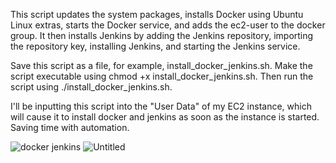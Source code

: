 This script updates the system packages, installs Docker using Ubuntu Linux extras, starts the Docker service, and adds the ec2-user to the docker group. It then installs Jenkins by adding the Jenkins repository, importing the repository key, installing Jenkins, and starting the Jenkins service.

Save this script as a file, for example, install_docker_jenkins.sh. Make the script executable using chmod +x install_docker_jenkins.sh. Then run the script using ./install_docker_jenkins.sh.

I'll be inputting this script into the "User Data" of my EC2 instance, which will cause it to install docker and jenkins as soon as the instance is started. Saving time with automation.

![docker jenkins](https://user-images.githubusercontent.com/91312467/225767054-710d6a31-b138-4adc-8c26-cab5caf62a17.jpg)
![Untitled](https://user-images.githubusercontent.com/91312467/228063775-153cb529-53ea-49a8-9241-9535b988701c.jpg)
